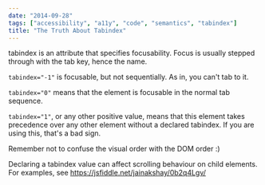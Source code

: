 ```yaml
---
date: "2014-09-28"
tags: ["accessibility", "a11y", "code", "semantics", "tabindex"]
title: "The Truth About Tabindex"
---
```


tabindex is an attribute that specifies focusability. Focus is usually stepped through with the tab key, hence the name.

<code class="language-html">tabindex="-1"</code> is focusable, but not sequentially. As in, you can't tab to it.

<code class="language-html">tabindex="0"</code> means that the element is focusable in the normal tab sequence.

<code class="language-html">tabindex="1"</code>, or any other positive value, means that this element takes precedence over any other element without a declared tabindex. If you are using this, that's a bad sign.

Remember not to confuse the visual order with the DOM order :)

Declaring a tabindex value can affect scrolling behaviour on child elements. For examples, see https://jsfiddle.net/jainakshay/0b2q4Lgv/